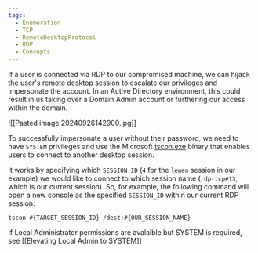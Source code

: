 ```yaml
---
tags:
  - Enumeration
  - TCP
  - RemoteDesktopProtocol
  - RDP
  - Concepts
---
```

If a user is connected via RDP to our compromised machine, we can hijack the user's remote desktop session to escalate our privileges and impersonate the account. In an Active Directory environment, this could result in us taking over a Domain Admin account or furthering our access within the domain.

![[Pasted image 20240926142900.jpg]]

To successfully impersonate a user without their password, we need to have `SYSTEM` privileges and use the Microsoft [tscon.exe](https://docs.microsoft.com/en-us/windows-server/administration/windows-commands/tscon) binary that enables users to connect to another desktop session.

It works by specifying which `SESSION ID` (`4` for the `lewen` session in our example) we would like to connect to which session name (`rdp-tcp#13`, which is our current session). So, for example, the following command will open a new console as the specified `SESSION_ID` within our current RDP session:

```cmd-session
tscon #{TARGET_SESSION_ID} /dest:#{OUR_SESSION_NAME}
```

If Local Administrator permissions are avalaible but SYSTEM is required, see [[Elevating Local Admin to SYSTEM]]


























